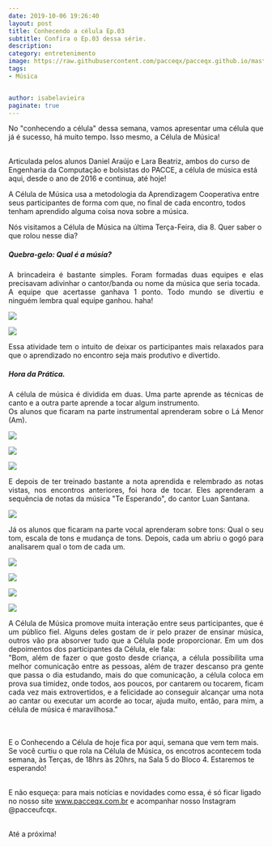 ```yaml
---
date: 2019-10-06 19:26:40
layout: post
title: Conhecendo a célula Ep.03
subtitle: Confira o Ep.03 dessa série.
description: 
category: entretenimento
image: https://raw.githubusercontent.com/pacceqx/pacceqx.github.io/master/assets/pic/2019-10-14/capa.png
tags:
- Música


author: isabelavieira
paginate: true
---
```

<p style="text-align: justify">
No "conhecendo a célula" dessa semana, vamos apresentar uma célula que já é sucesso, há muito tempo. Isso mesmo, a Célula de Música!<br><br>

Articulada pelos alunos Daniel Araújo e Lara Beatriz, ambos do curso de Engenharia da Computação e bolsistas do PACCE, a célula de música está aqui, desde o ano de 2016 e continua, até hoje!<br>

A Célula de Música usa a metodologia da Aprendizagem Cooperativa entre seus participantes de forma com que, no final de cada encontro, todos tenham aprendido alguma coisa nova sobre a música.<br>

Nós visitamos a Célula de Música na última Terça-Feira, dia 8. Quer saber o que rolou nesse dia?<br>
</p>

##### Quebra-gelo: Qual é a músia?
<p style="text-align: justify">
A brincadeira é bastante simples. Foram formadas duas equipes e elas precisavam adivinhar o cantor/banda ou nome da música que seria tocada.<br>
A equipe que acertasse ganhava 1 ponto. Todo mundo se divertiu e ninguém lembra qual equipe ganhou. haha!<br>
</p>

![](https://raw.githubusercontent.com/pacceqx/pacceqx.github.io/master/assets/pic/2019-10-14/img2.png)

![](https://raw.githubusercontent.com/pacceqx/pacceqx.github.io/master/assets/pic/2019-10-14/img2.png)


<p style="text-align: justify">
Essa atividade tem o intuito de deixar os participantes mais relaxados para que o aprendizado no encontro seja mais produtivo e divertido.<br>
</p>

##### Hora da Prática.<br>
<p style="text-align: justify">
A célula de música é dividida em duas. Uma parte aprende as técnicas de canto e a outra parte aprende a tocar algum instrumento.<br> Os alunos que ficaram na parte instrumental aprenderam sobre o Lá Menor (Am).<br>
<p>

![](https://raw.githubusercontent.com/pacceqx/pacceqx.github.io/master/assets/pic/2019-10-14/img1.png)

![](https://raw.githubusercontent.com/pacceqx/pacceqx.github.io/master/assets/pic/2019-10-14/img1.png)

![](https://raw.githubusercontent.com/pacceqx/pacceqx.github.io/master/assets/pic/2019-10-14/img1.png)


<p style="text-align: justify">
E depois de ter treinado bastante a nota aprendida e relembrado as notas vistas, nos encontros anteriores, foi hora de tocar. Eles aprenderam a sequência de notas da música "Te Esperando", do cantor Luan Santana.<br>
<p>

![](https://raw.githubusercontent.com/pacceqx/pacceqx.github.io/master/assets/pic/2019-10-14/img1.png)

<p style="text-align: justify">
Já os alunos que ficaram na parte vocal aprenderam sobre tons: Qual o seu tom, escala de tons e mudança de tons. Depois, cada um abriu o gogó para  analisarem qual o tom de cada um.<br>
</p>

![](https://raw.githubusercontent.com/pacceqx/pacceqx.github.io/master/assets/pic/2019-10-14/img1.png)

![](https://raw.githubusercontent.com/pacceqx/pacceqx.github.io/master/assets/pic/2019-10-14/img1.png)

![](https://raw.githubusercontent.com/pacceqx/pacceqx.github.io/master/assets/pic/2019-10-14/img1.png)

![](https://raw.githubusercontent.com/pacceqx/pacceqx.github.io/master/assets/pic/2019-10-14/img1.png)


<p style="text-align: justify">
A Célula de Música promove muita interação entre seus participantes, que é um público fiel. Alguns deles gostam de ir pelo prazer de ensinar música, outros vão pra absorver tudo que a Célula pode proporcionar. Em um dos depoimentos dos participantes da Célula, ele fala:<br>
"Bom, além de fazer o que gosto desde criança, a célula possibilita uma melhor comunicação entre as pessoas, além de trazer descanso pra gente que passa o dia estudando, mais do que comunicação, a célula coloca em prova sua timidez, onde todos, aos poucos, por cantarem ou tocarem, ficam cada vez mais extrovertidos, e a felicidade ao conseguir alcançar uma nota ao cantar ou executar um acorde ao tocar, ajuda muito, então, para mim, a célula de música é maravilhosa."<br><br><br>

E o Conhecendo a Célula de hoje fica por aqui, semana que vem tem mais. Se você curtiu o que rola na Célula de Música, os encotros acontecem toda semana, às Terças, de 18hrs às 20hrs, na Sala 5 do Bloco 4. Estaremos te esperando!<br><br>

E não esqueça: para mais notícias e novidades como essa, é só ficar ligado no nosso site www.pacceqx.com.br e acompanhar nosso Instagram @pacceufcqx.
<br><br>

Até a próxima!<br><br>
</p>